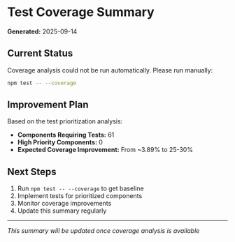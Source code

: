 # Test Coverage Summary

**Generated:** 2025-09-14

## Current Status

Coverage analysis could not be run automatically. Please run manually:

```bash
npm test -- --coverage
```

## Improvement Plan

Based on the test prioritization analysis:

- **Components Requiring Tests:** 61
- **High Priority Components:** 0
- **Expected Coverage Improvement:** From ~3.89% to 25-30%

## Next Steps

1. Run `npm test -- --coverage` to get baseline
2. Implement tests for prioritized components
3. Monitor coverage improvements
4. Update this summary regularly

---

*This summary will be updated once coverage analysis is available*
